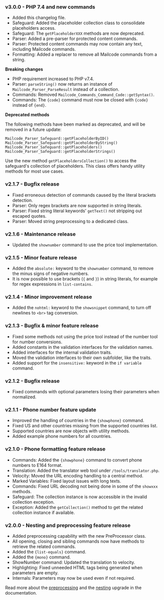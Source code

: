 ### v3.0.0 - PHP 7.4 and new commands 

- Added this changelog file.
- Safeguard: Added the placeholder collection class to consolidate placeholders access.
- Safeguard: The `getPlaceholderXXX` methods are now deprecated.
- Parser: Added a pre-parser for protected content commands.
- Parser: Protected content commands may now contain any text, including Mailcode commands.
- Formatting: Added a replacer to remove all Mailcode commands from a string.

**Breaking changes**

- PHP requirement increased to PHP v7.4.
- Parser: `parseString()` now returns an instance of `Mailcode_Parser_ParseResult` instead of a collection.
- Commands: Removed `Mailcode_Commands_Command_Code::getSyntax()`.
- Commands: The `{code}` command must now be closed with `{code}` instead of `{end}`.

**Deprecated methods** 

The following methods have been marked as deprecated,
and will be removed in a future update:

```
Mailcode_Parser_Safeguard::getPlaceholderByID()
Mailcode_Parser_Safeguard::getPlaceholderByString()
Mailcode_Parser_Safeguard::getPlaceholders()
Mailcode_Parser_Safeguard::getPlaceholderStrings()
```

Use the new method `getPlaceholdersCollection()` to access the safeguard's collection
of placeholders. This class offers handy utility methods for most use cases.


### v2.1.7 - Bugfix release

- Fixed erroneous detection of commands caused by the literal brackets detection.
- Parser: Only regex brackets are now supported in string literals.
- Parser: Fixed string literal keywords' `getText()` not stripping out escaped quotes.
- Parser: Moved string preprocessing to a dedicated class.


### v2.1.6 - Maintenance release

- Updated the `shownumber` command to use the price tool implementation.


### v2.1.5 - Minor feature release

- Added the `absolute:` keyword to the `shownumber` command, to remove the minus signs of negative numbers.
- It is now possible to use brackets (`{` and `}`) in string literals, for example for regex expressions in `list-contains`.


### v2.1.4 - Minor improvement release

- Added the `nohtml:` keyword to the `showsnippet` command, to turn off newlines to `<br>` tag conversion.


### v2.1.3 - Bugfix & minor feature release

- Fixed some methods not using the price tool instead of the number tool for number conversions.
- Added constants in the validation interfaces for the validation names.
- Added interfaces for the internal validation traits.
- Moved the validation interfaces to their own subfolder, like the traits.
- Added support for the `insensitive:` keyword in the `if variable` command.


### v2.1.2 - Bugfix release
- Fixed commands with optional parameters losing their parameters when normalized.


### v2.1.1 - Phone number feature update

- Improved the handling of countries in the `{showphone}` command.
- Fixed US and other countries missing from the supported countries list.
- Supported countries are now objects with utility methods.
- Added example phone numbers for all countries.


### v2.1.0 - Phone formatting feature release

- Commands: Added the `{showphone}` command to convert phone numbers to E164 format.
- Translation: Added the translator web tool under `/tools/translator.php`.
- Velocity: Moved the URL encoding handling to a central method.
- Marked Variables: Fixed layout issues with long texts.
- Commands: Fixed URL decoding not being done in some of the `showxxx` methods.
- Safeguard: The collection instance is now accessible in the invalid collection exception.
- Exception: Added the `getCollection()` method to get the related collection instance if available.


### v2.0.0 - Nesting and preprocessing feature release

- Added preprocessing capability with the new PreProcessor class.
- All opening, closing and sibling commands now have methods to retrieve the related commands.
- Added the `{list-equals}` command.
- Added the `{mono}` command.
- ShowNumber command: Updated the translation to velocity.
- Highlighting: Fixed unneeded HTML tags being generated when parameters are empty.
- Internals: Parameters may now be used even if not required.

Read more about the [preprocessing](https://github.com/Mistralys/mailcode#integrated-preprocessing) and the [nesting](https://github.com/Mistralys/mailcode#closing-opening-and-sibling-commands) upgrade in the documentation.


